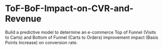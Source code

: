 # ToF-BoF-Impact-on-CVR-and-Revenue
Build a predictive model to determine an e-commerce Top of Funnel (Visits to Carts) and Bottom of Funnel (Carts to Orders) improvement impact (Basis Points Increase) on conversion rate.
